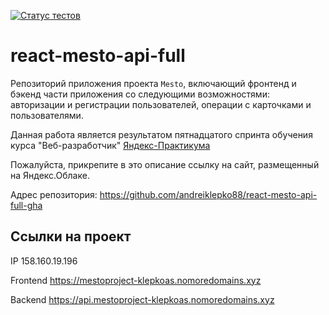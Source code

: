 [![Статус тестов](../../actions/workflows/tests.yml/badge.svg)](../../actions/workflows/tests.yml)

# react-mesto-api-full
Репозиторий приложения проекта `Mesto`, включающий фронтенд и бэкенд части приложения со следующими возможностями: авторизации и регистрации пользователей, операции с карточками и пользователями. 

Данная работа является результатом пятнадцатого спринта обучения курса "Веб-разработчик" [Яндекс-Практикума](https://practicum.yandex.ru/ "Сайт Яндекс-Практикума")
  
Пожалуйста, прикрепите в это описание ссылку на сайт, размещенный на Яндекс.Облаке.

Адрес репозитория: https://github.com/andreiklepko88/react-mesto-api-full-gha

## Ссылки на проект

IP 158.160.19.196

Frontend https://mestoproject-klepkoas.nomoredomains.xyz

Backend https://api.mestoproject-klepkoas.nomoredomains.xyz
